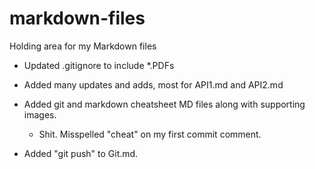 # markdown-files
Holding area for my Markdown files

- Updated .gitignore to include *.PDFs

- Added many updates and adds, most for API1.md and API2.md 

- Added git and markdown cheatsheet MD files along with supporting images.
  - Shit. Misspelled "cheat" on my first commit comment.

- Added "git push" to Git.md.

